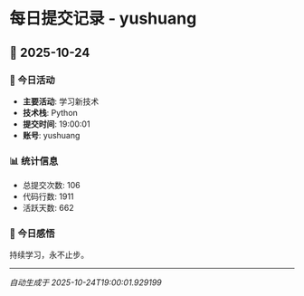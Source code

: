 # 每日提交记录 - yushuang

## 📅 2025-10-24

### 🎯 今日活动
- **主要活动**: 学习新技术
- **技术栈**: Python
- **提交时间**: 19:00:01
- **账号**: yushuang

### 📊 统计信息
- 总提交次数: 106
- 代码行数: 1911
- 活跃天数: 662

### 💭 今日感悟
持续学习，永不止步。

---
*自动生成于 2025-10-24T19:00:01.929199*
